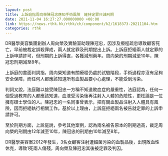 ```yaml
---
layout: post
title: 上訴庭指周向榮陳冠忠應知手術風險　維持定罪只減刑期
date: 2021-11-04 16:27:27.000000000 +08:00
link: https://news.rthk.hk/rthk/ch/component/k2/1618373-20211104.htm
categories: rthk
---
```


DR醫學美容集團創辦人周向榮及實驗室助理陳冠忠，因涉及療程疏忽導致顧客死亡，早前被裁定誤殺罪成，兩人就定罪及刑期提出上訴。上訴庭拒絕兩人就定罪的上訴申請許可，但刑期的上訴得直，各獲減刑兩年。周向榮的刑期減至10年，陳冠忠刑期減至8年。

上訴庭的書面判詞指，周向榮知道有關療程仍處於試驗階段，手術過程亦沒有足夠安全保障，而任何人都應該知道所有血製品要小心處理，不能受到污染。

判詞又說，法庭難以接受陳冠忠一方稱不知道敗血症的嚴重性，法庭認為，任何一個受過教育的人都應該知道，血液受污染後再注射入人體的危險性，更枉論是一位擁有碩士學位的人。陳冠忠的一名同事曾表示，把有關血製品注射入人體具有風險，因而拒絕執行相關工作。基於以上理由，上訴庭拒絕兩名被告就定罪的上訴申請許可。

至於刑期方面，上訴庭說，參考其他案例，認為兩名被告原本的刑期過高，裁定周向榮的刑期由12年減至10年，陳冠忠的刑期由10年減至8年。

DR醫學美容案2012年發生，3名女顧客注射遭細菌污染的血製品後，出現敗血性休克，導致1死兩人傷殘，周向榮及陳冠忠其後被定罪及判囚。
